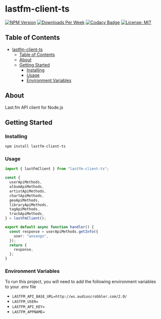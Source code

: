 # lastfm-client-ts

[![NPM Version](https://img.shields.io/npm/v/lastfm-client-ts-client.svg?branch=main)](https://www.npmjs.com/package/lastfm-client-ts)
[![Downloads Per Week](https://img.shields.io/npm/dw/lastfm-client-ts.svg?color=blue)](https://www.npmjs.com/package/lastfm-client-ts)
[![Codacy Badge](https://app.codacy.com/project/badge/Grade/ba3b73c24e06433fabe0efed8b43d026)](https://www.codacy.com/gh/mannuelf/lastfm-client-ts/dashboard?utm_source=github.com&utm_medium=referral&utm_content=mannuelf/lastfm-client-ts&utm_campaign=Badge_Grade)
[![License: MIT](https://img.shields.io/badge/License-MIT-blue.svg)](https://opensource.org/licenses/MIT)

## Table of Contents

- [lastfm-client-ts](#lastfm-client-ts)
  - [Table of Contents](#table-of-contents)
  - [About ](#about-)
  - [Getting Started ](#getting-started-)
    - [Installing](#installing)
    - [Usage](#usage)
    - [Environment Variables](#environment-variables)

## About <a name = "about"></a>

Last.fm API client for Node.js

## Getting Started <a name = "getting_started"></a>

### Installing

```bash
npm install lastfm-client-ts
```

### Usage

```typescript
import { lastFmClient } from "lastfm-client-ts";

const {
  userApiMethods,
  albumApiMethods,
  artistApiMethods,
  chartApiMethods,
  geoApiMethods,
  libraryApiMethods,
  tagApiMethods,
  trackApiMethods,
} = lastFmClient();

export default async function handler() {
  const response = userApiMethods.getInfo({
    user: "ansango",
  });
  return {
    response,
  };
}
```

### Environment Variables

To run this project, you will need to add the following environment variables to your .env file

- `LASTFM_API_BASE_URL=http://ws.audioscrobbler.com/2.0/`
- `LASTFM_USER=`
- `LASTFM_API_KEY=`
- `LASTFM_APPNAME=`
